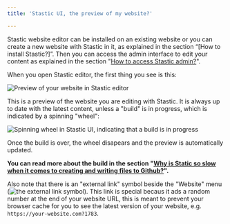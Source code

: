 ```yaml
---
title: 'Stastic UI, the preview of my website?'

---
```

Stastic website editor can be installed on an existing website or you can create a new website with Stastic in it, as explained in the section “[How to install Stastic?]”. Then you can access the admin interface to edit your content as explained in the section "[How to access Stastic admin?](/docs/how-to-access-stastic-admin)".


When you open Stastic editor, the first thing you see is this:

![Preview of your website in Stastic editor](https://www.stastic.net//assets/2019-08-03-775924.png)

This is a preview of the website you are editing with Stastic. It is always up to date with the latest content, unless a "build" is in progress, which is indicated by a spinning "wheel":


![Spinning wheel in Stastic UI, indicating that a build is in progress](https://www.stastic.net//assets/2019-08-03-450677.png)


Once the build is over, the wheel disapears and the preview is automatically updated. 

**You can read more about the build in the section "[Why is Static so slow when it comes to creating and writing files to Github?](/docs/why-is-static-so-slow-when-it-comes-to-creating-and-writing-files-to-github)".**

Also note that there is an "external link" symbol beside the "Website" menu (![the external link symbol](https://www.stastic.net//assets/2019-08-04-371034.png)). This link is special becaus it ads a random number at the end of your website URL, this is meant to prevent your browser cache for you to see the latest version of your website, e.g. `https://your-website.com?1783`.


